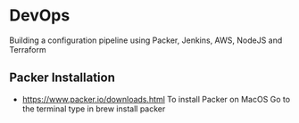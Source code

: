 # DevOps
Building a configuration pipeline using Packer, Jenkins, AWS, NodeJS and Terraform

Packer Installation
----
*   https://www.packer.io/downloads.html
To install Packer on MacOS 
Go to the terminal
type in brew install packer
